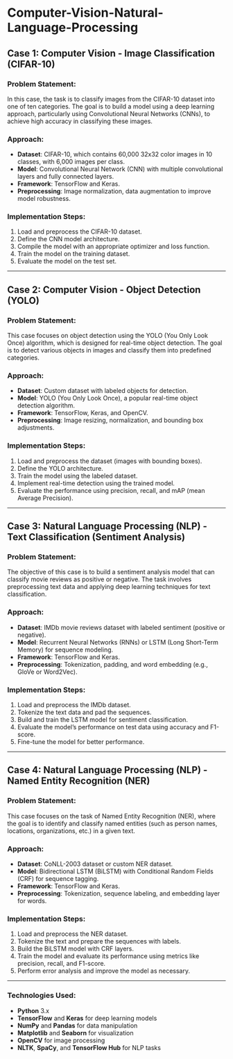 # Computer-Vision-Natural-Language-Processing

## Case 1: Computer Vision - Image Classification (CIFAR-10)

### Problem Statement:
In this case, the task is to classify images from the CIFAR-10 dataset into one of ten categories. The goal is to build a model using a deep learning approach, particularly using Convolutional Neural Networks (CNNs), to achieve high accuracy in classifying these images.

### Approach:
- **Dataset**: CIFAR-10, which contains 60,000 32x32 color images in 10 classes, with 6,000 images per class.
- **Model**: Convolutional Neural Network (CNN) with multiple convolutional layers and fully connected layers.
- **Framework**: TensorFlow and Keras.
- **Preprocessing**: Image normalization, data augmentation to improve model robustness.

### Implementation Steps:
1. Load and preprocess the CIFAR-10 dataset.
2. Define the CNN model architecture.
3. Compile the model with an appropriate optimizer and loss function.
4. Train the model on the training dataset.
5. Evaluate the model on the test set.

---

## Case 2: Computer Vision - Object Detection (YOLO)

### Problem Statement:
This case focuses on object detection using the YOLO (You Only Look Once) algorithm, which is designed for real-time object detection. The goal is to detect various objects in images and classify them into predefined categories.

### Approach:
- **Dataset**: Custom dataset with labeled objects for detection.
- **Model**: YOLO (You Only Look Once), a popular real-time object detection algorithm.
- **Framework**: TensorFlow, Keras, and OpenCV.
- **Preprocessing**: Image resizing, normalization, and bounding box adjustments.

### Implementation Steps:
1. Load and preprocess the dataset (images with bounding boxes).
2. Define the YOLO architecture.
3. Train the model using the labeled dataset.
4. Implement real-time detection using the trained model.
5. Evaluate the performance using precision, recall, and mAP (mean Average Precision).

---

## Case 3: Natural Language Processing (NLP) - Text Classification (Sentiment Analysis)

### Problem Statement:
The objective of this case is to build a sentiment analysis model that can classify movie reviews as positive or negative. The task involves preprocessing text data and applying deep learning techniques for text classification.

### Approach:
- **Dataset**: IMDb movie reviews dataset with labeled sentiment (positive or negative).
- **Model**: Recurrent Neural Networks (RNNs) or LSTM (Long Short-Term Memory) for sequence modeling.
- **Framework**: TensorFlow and Keras.
- **Preprocessing**: Tokenization, padding, and word embedding (e.g., GloVe or Word2Vec).

### Implementation Steps:
1. Load and preprocess the IMDb dataset.
2. Tokenize the text data and pad the sequences.
3. Build and train the LSTM model for sentiment classification.
4. Evaluate the model’s performance on test data using accuracy and F1-score.
5. Fine-tune the model for better performance.

---

## Case 4: Natural Language Processing (NLP) - Named Entity Recognition (NER)

### Problem Statement:
This case focuses on the task of Named Entity Recognition (NER), where the goal is to identify and classify named entities (such as person names, locations, organizations, etc.) in a given text.

### Approach:
- **Dataset**: CoNLL-2003 dataset or custom NER dataset.
- **Model**: Bidirectional LSTM (BiLSTM) with Conditional Random Fields (CRF) for sequence tagging.
- **Framework**: TensorFlow and Keras.
- **Preprocessing**: Tokenization, sequence labeling, and embedding layer for words.

### Implementation Steps:
1. Load and preprocess the NER dataset.
2. Tokenize the text and prepare the sequences with labels.
3. Build the BiLSTM model with CRF layers.
4. Train the model and evaluate its performance using metrics like precision, recall, and F1-score.
5. Perform error analysis and improve the model as necessary.

---

### Technologies Used:
- **Python** 3.x
- **TensorFlow** and **Keras** for deep learning models
- **NumPy** and **Pandas** for data manipulation
- **Matplotlib** and **Seaborn** for visualization
- **OpenCV** for image processing
- **NLTK**, **SpaCy**, and **TensorFlow Hub** for NLP tasks
